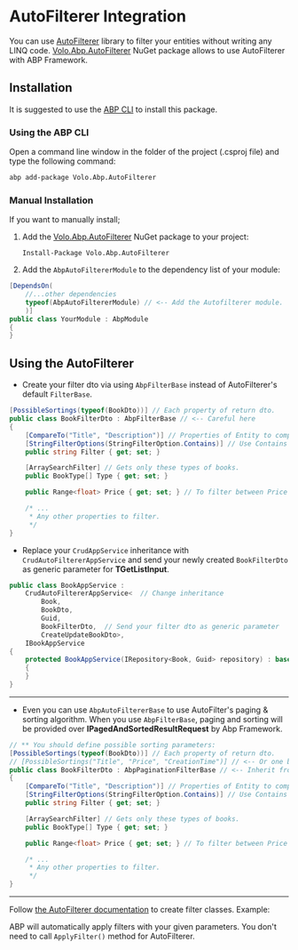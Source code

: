 # AutoFilterer Integration

You can use [AutoFilterer](https://github.com/enisn/AutoFilterer) library to filter your entities without writing any LINQ code. [Volo.Abp.AutoFilterer](https://www.nuget.org/packages/Volo.Abp.AutoFilterer) NuGet package allows to use AutoFilterer with ABP Framework.

## Installation

It is suggested to use the [ABP CLI](CLI.md) to install this package.

### Using the ABP CLI

Open a command line window in the folder of the project (.csproj file) and type the following command:

````bash
abp add-package Volo.Abp.AutoFilterer
````

### Manual Installation

If you want to manually install;

1. Add the [Volo.Abp.AutoFilterer](https://www.nuget.org/packages/Volo.Abp.AutoFilterer) NuGet package to your project:

   ````
   Install-Package Volo.Abp.AutoFilterer
   ````

2.  Add the `AbpAutoFiltererModule` to the dependency list of your module:

````csharp
[DependsOn(
    //...other dependencies
    typeof(AbpAutoFiltererModule) // <-- Add the Autofilterer module.
    )]
public class YourModule : AbpModule
{
}
````

## Using the AutoFilterer

- Create your filter dto via using `AbpFilterBase` instead of AutoFilterer's default `FilterBase`.

```csharp
[PossibleSortings(typeof(BookDto))] // Each property of return dto.
public class BookFilterDto : AbpFilterBase // <-- Careful here
{
    [CompareTo("Title", "Description")] // Properties of Entity to compare.
    [StringFilterOptions(StringFilterOption.Contains)] // Use Contains method instead of exact value.
    public string Filter { get; set; }

    [ArraySearchFilter] // Gets only these types of books.
    public BookType[] Type { get; set; }

    public Range<float> Price { get; set; } // To filter between Price range.

    /* ... 
     * Any other properties to filter.
     */
}
```

- Replace your `CrudAppService` inheritance with `CrudAutoFiltererAppService` and send your newly created `BookFilterDto` as generic parameter for **TGetListInput**.


```csharp
public class BookAppService :
    CrudAutoFiltererAppService<  // Change inheritance
        Book,
        BookDto,
        Guid, 
        BookFilterDto,  // Send your filter dto as generic parameter
        CreateUpdateBookDto>,
    IBookAppService
{
    protected BookAppService(IRepository<Book, Guid> repository) : base(repository)
    {
    }
}
```

---

- Even you can use `AbpAutoFiltererBase` to use AutoFilter's paging & sorting algorithm. When you use `AbpFilterBase`, paging and sorting will be provided over **IPagedAndSortedResultRequest**  by Abp Framework.

```csharp
// ** You should define possible sorting parameters:
[PossibleSortings(typeof(BookDto))] // Each property of return dto.
// [PossibleSortings("Title", "Price", "CreationTime")] // <-- Or one by one
public class BookFilterDto : AbpPaginationFilterBase // <-- Inherit from
{
    [CompareTo("Title", "Description")] // Properties of Entity to compare.
    [StringFilterOptions(StringFilterOption.Contains)] // Use Contains method instead of exact value.
    public string Filter { get; set; }

    [ArraySearchFilter] // Gets only these types of books.
    public BookType[] Type { get; set; }

    public Range<float> Price { get; set; } // To filter between Price range.

    /* ... 
     * Any other properties to filter.
     */
}
```

---

Follow [the AutoFilterer documentation](https://github.com/enisn/AutoFilterer/wiki) to create filter classes.  Example:

ABP will automatically apply filters with your given parameters. You don't need to call `ApplyFilter()` method for AutoFilterer.
